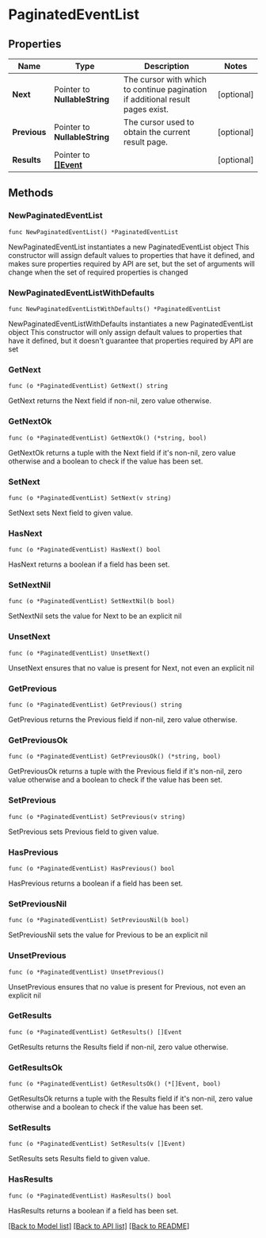 # PaginatedEventList

## Properties

Name | Type | Description | Notes
------------ | ------------- | ------------- | -------------
**Next** | Pointer to **NullableString** | The cursor with which to continue pagination if additional result pages exist. | [optional] 
**Previous** | Pointer to **NullableString** | The cursor used to obtain the current result page. | [optional] 
**Results** | Pointer to [**[]Event**](Event.md) |  | [optional] 

## Methods

### NewPaginatedEventList

`func NewPaginatedEventList() *PaginatedEventList`

NewPaginatedEventList instantiates a new PaginatedEventList object
This constructor will assign default values to properties that have it defined,
and makes sure properties required by API are set, but the set of arguments
will change when the set of required properties is changed

### NewPaginatedEventListWithDefaults

`func NewPaginatedEventListWithDefaults() *PaginatedEventList`

NewPaginatedEventListWithDefaults instantiates a new PaginatedEventList object
This constructor will only assign default values to properties that have it defined,
but it doesn't guarantee that properties required by API are set

### GetNext

`func (o *PaginatedEventList) GetNext() string`

GetNext returns the Next field if non-nil, zero value otherwise.

### GetNextOk

`func (o *PaginatedEventList) GetNextOk() (*string, bool)`

GetNextOk returns a tuple with the Next field if it's non-nil, zero value otherwise
and a boolean to check if the value has been set.

### SetNext

`func (o *PaginatedEventList) SetNext(v string)`

SetNext sets Next field to given value.

### HasNext

`func (o *PaginatedEventList) HasNext() bool`

HasNext returns a boolean if a field has been set.

### SetNextNil

`func (o *PaginatedEventList) SetNextNil(b bool)`

 SetNextNil sets the value for Next to be an explicit nil

### UnsetNext
`func (o *PaginatedEventList) UnsetNext()`

UnsetNext ensures that no value is present for Next, not even an explicit nil
### GetPrevious

`func (o *PaginatedEventList) GetPrevious() string`

GetPrevious returns the Previous field if non-nil, zero value otherwise.

### GetPreviousOk

`func (o *PaginatedEventList) GetPreviousOk() (*string, bool)`

GetPreviousOk returns a tuple with the Previous field if it's non-nil, zero value otherwise
and a boolean to check if the value has been set.

### SetPrevious

`func (o *PaginatedEventList) SetPrevious(v string)`

SetPrevious sets Previous field to given value.

### HasPrevious

`func (o *PaginatedEventList) HasPrevious() bool`

HasPrevious returns a boolean if a field has been set.

### SetPreviousNil

`func (o *PaginatedEventList) SetPreviousNil(b bool)`

 SetPreviousNil sets the value for Previous to be an explicit nil

### UnsetPrevious
`func (o *PaginatedEventList) UnsetPrevious()`

UnsetPrevious ensures that no value is present for Previous, not even an explicit nil
### GetResults

`func (o *PaginatedEventList) GetResults() []Event`

GetResults returns the Results field if non-nil, zero value otherwise.

### GetResultsOk

`func (o *PaginatedEventList) GetResultsOk() (*[]Event, bool)`

GetResultsOk returns a tuple with the Results field if it's non-nil, zero value otherwise
and a boolean to check if the value has been set.

### SetResults

`func (o *PaginatedEventList) SetResults(v []Event)`

SetResults sets Results field to given value.

### HasResults

`func (o *PaginatedEventList) HasResults() bool`

HasResults returns a boolean if a field has been set.


[[Back to Model list]](../README.md#documentation-for-models) [[Back to API list]](../README.md#documentation-for-api-endpoints) [[Back to README]](../README.md)


